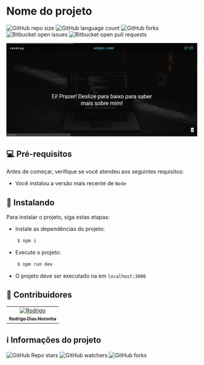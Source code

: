 
# Nome do projeto

<!---Esses são exemplos. Veja https://shields.io para outras pessoas ou para personalizar este conjunto de escudos. Você pode querer incluir dependências, status do projeto e informações de licença aqui--->

![GitHub repo size](https://img.shields.io/github/repo-size/rodrigodiasnoronha/rdn?style=for-the-badge)
![GitHub language count](https://img.shields.io/github/languages/count/rodrigodiasnoronha/rdn?style=for-the-badge)
![GitHub forks](https://img.shields.io/github/forks/rodrigodiasnoronha/rdn?style=for-the-badge)
![Bitbucket open issues](https://img.shields.io/bitbucket/issues/rodrigodiasnoronha/rdn?style=for-the-badge)
![Bitbucket open pull requests](https://img.shields.io/bitbucket/pr-raw/rodrigodiasnoronha/rdn?style=for-the-badge)

<img 
    src="https://raw.githubusercontent.com/rodrigodiasnoronha/rdn/master/screenshots/screenshot.PNG" alt="exemplo imagem"
/>

## 💻 Pré-requisitos

Antes de começar, verifique se você atendeu aos seguintes requisitos:
<!---Estes são apenas requisitos de exemplo. Adicionar, duplicar ou remover conforme necessário--->
* Você instalou a versão mais recente de `Node`

## 🚀 Instalando

Para instalar o projeto, siga estas etapas:

- Instale as dependências do projeto:

```bash
    $ npm i
```
- Execute o projeto:

```bash
    $ npm run dev
```

- O projeto deve ser executado na em `localhost:3000`

## 🌈 Contribuidores<br>

<table>
  <tr>
    <td align="center">
      <a href="https://github.com/rodrigodiasnoronha">
        <img src="https://avatars.githubusercontent.com/u/63525765" width="100px;" alt="Rodrigo"/><br>
        <sub>
          <b>Rodrigo Dias Noronha</b>
        </sub>
      </a>
    </td>
  </tr>
</table>

## ℹ️ Informações do projeto

![GitHub Repo stars](https://img.shields.io/github/stars/rodrigodiasnoronha/rdn?style=for-the-badge)
![GitHub watchers](https://img.shields.io/github/watchers/rodrigodiasnoronha/rdn?style=for-the-badge)
![GitHub forks](https://img.shields.io/github/forks/rodrigodiasnoronha/rdn?style=for-the-badge)